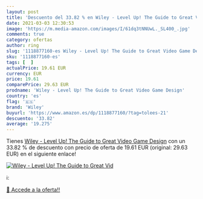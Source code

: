 ```yaml
---
layout: post
title: 'Descuento del 33.82 % en Wiley - Level Up! The Guide to Great Vid'
date: 2021-03-03 12:30:53
image: 'https://m.media-amazon.com/images/I/61dq3tNNUwL._SL400_.jpg'
comments: true
category: ofertas
author: ring
slug: '1118877160-es Wiley - Level Up! The Guide to Great Video Game Design'
sku: '1118877160-es'
tags: [  ]
actualPrice: 19.61 EUR
currency: EUR
price: 19.61
comparePrice: 29.63 EUR
prodname: 'Wiley - Level Up! The Guide to Great Video Game Design'
country: 'es'
flag: '🇪🇸'
brand: 'Wiley'
buyurl: 'https://www.amazon.es/dp/1118877160/?tag=tolees-21'
descuento: '33.82'
average: '19.275'
---
```


Tienes [Wiley - Level Up! The Guide to Great Video Game Design](https://www.amazon.es/dp/1118877160/?tag=tolees-21) con un 33.82 % de descuento con precio de oferta de 19.61 EUR (original: 29.63 EUR) en el siguiente enlace!

[![Wiley - Level Up! The Guide to Great Vid](https://m.media-amazon.com/images/I/61dq3tNNUwL._SL400_.jpg)](https://www.amazon.es/dp/1118877160/?tag=tolees-21)

ℹ️:


[🛒 Accede a la oferta!!](https://www.amazon.es/dp/1118877160/?tag=tolees-21)

